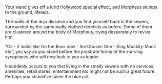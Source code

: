 Your wand gives off a lurid Hollywood special effect, and Morpheus slumps to the ground, lifeless.

The walls of the dojo dissolve and you find yourself back in the sewers, surrounded by the same badly clothed
derelicts as before.  Some of them are clustered around the body of Morpheus, trying desperately to revive him.

"Ok - it looks like I'm the Boss now - the Chosen One - King Muckity-Muck etc", you say as you stand 
before the prostrate forms of the starving sycophants who will now look to you as leader.

It suddenly occurs to you that living in the smelly sewers with no services, amenities, retail stores, entertainment etc
 might not be such a great future.  Perhaps you should've taken the blue pill.